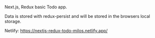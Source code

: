 Next.js, Redux basic Todo app.

Data is stored with redux-persist and will be stored in the browsers local storage.

Netlify: https://nextjs-redux-todo-milos.netlify.app/
